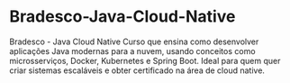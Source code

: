 # Bradesco-Java-Cloud-Native
Bradesco - Java Cloud Native Curso que ensina como desenvolver aplicações Java modernas para a nuvem, usando conceitos como microsserviços, Docker, Kubernetes e Spring Boot. Ideal para quem quer criar sistemas escaláveis e obter certificado na área de cloud native.

